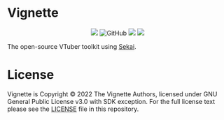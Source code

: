 # Vignette

<p style="text-align: center">
  <img src="https://img.shields.io/github/stars/vignetteapp/vignette?style=flat-square"/>
  <img alt="GitHub" src="https://img.shields.io/static/v1?label=license&message=GPL 3.0 with SDK Exception&color=c850c1&style=flat-square">
  <img src="https://img.shields.io/discord/871618277258960896?logo=discord&color=5865f2&style=flat-square"/>
  <img src="https://img.shields.io/static/v1?label=website&message=vignetteapp.org&color=ea1a72&style=flat-square"/>
</p>

The open-source VTuber toolkit using [Sekai](https://github.com/vignetteapp/sekai).

# License
Vignette is Copyright © 2022 The Vignette Authors, licensed under GNU General Public License v3.0 with SDK exception. For the full license text please see the [LICENSE](./LICENSE) file in this repository.